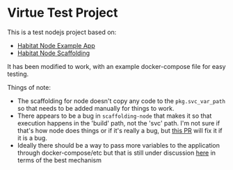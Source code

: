 # Virtue Test Project

This is a test nodejs project based on:
* [Habitat Node Example App](https://github.com/habitat-sh/habitat-example-plans/tree/master/mytutorialapp_finished)
* [Habitat Node Scaffolding](https://github.com/habitat-sh/core-plans/tree/master/scaffolding-node)

It has been modified to work, with an example docker-compose file for easy testing.

Things of note:
* The scaffolding for node doesn't copy any code to the `pkg.svc_var_path` so that needs to be added manually for things to work.
* There appears to be a bug in `scaffolding-node` that makes it so that execution happens in the 'build' path, not the 'svc' path. I'm not sure if that's how node does things or if it's really a bug, but [this PR](https://github.com/habitat-sh/core-plans/pull/692) will fix it if it is a bug.
* Ideally there should be a way to pass more variables to the application through docker-compose/etc but that is still under discussion [here](https://github.com/habitat-sh/habitat/issues/1938) in terms of the best mechanism
